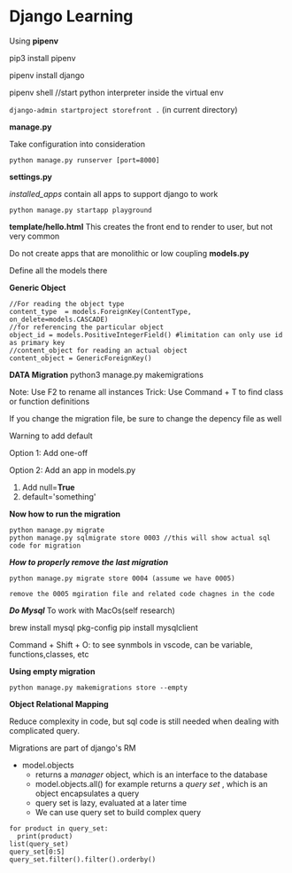 # Django Learning

Using **pipenv** 

pip3 install pipenv 

pipenv install django

pipenv shell //start python interpreter inside the virtual env

```django-admin startproject storefront .```  (in current directory)

**manage.py**

Take configuration into consideration
```
python manage.py runserver [port=8000]
```


**settings.py**

*installed_apps* contain all apps to support django to work
```
python manage.py startapp playground
```



**template/hello.html**
This creates the front end to render to user, but not very common


Do not create apps that are monolithic or low coupling
**models.py**

Define all the models there



**Generic Object**
```
//For reading the object type  
content_type  = models.ForeignKey(ContentType, on_delete=models.CASCADE) 
//for referencing the particular object
object_id = models.PositiveIntegerField() #limitation can only use id as primary key
//content_object for reading an actual object
content_object = GenericForeignKey()
```



**DATA Migration**
python3 manage.py makemigrations

Note: Use F2 to rename all instances
Trick: Use Command + T to find class or function definitions

If you change the migration file, be sure to change the depency file as well

Warning to add default

Option 1: Add one-off

Option 2: Add an app in models.py
1. Add null=**True**
2. default='something'

**Now how to run the migration**
```
python manage.py migrate
python manage.py sqlmigrate store 0003 //this will show actual sql code for migration
```

***How to properly remove the last migration***

```
python manage.py migrate store 0004 (assume we have 0005)

remove the 0005 mgiration file and related code chagnes in the code
```


***Do Mysql***
To work with MacOs(self research)

brew install mysql pkg-config
pip install mysqlclient

Command + Shift + O: to see synmbols in vscode, can be variable, functions,classes, etc


**Using empty migration**
```
python manage.py makemigrations store --empty
```


**Object Relational Mapping**

Reduce complexity in code, but  sql code is still needed when dealing with complicated query.

Migrations are part of django's RM

- model.objects 
  - returns a *manager* object, which is an interface to the database
  - model.objects.all() for example returns a *query set*  , which is an object encapsulates a query
  - query set is lazy, evaluated at a later time
  - We can use query set to build complex query
  
```
for product in query_set:
  print(product)
list(query_set)
query_set[0:5]
query_set.filter().filter().orderby()
```



